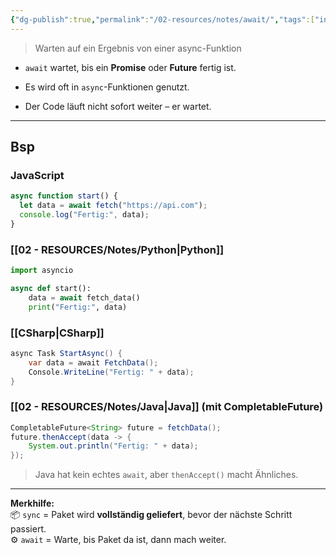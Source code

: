```yaml
---
{"dg-publish":true,"permalink":"/02-resources/notes/await/","tags":["informatik/code/CSharp","informatik/programmierung/sprachen/java","informatik/programmierung/sprachen/python"],"noteIcon":"","updated":"2025-09-27T01:32:44.532+02:00"}
---
```


>Warten auf ein Ergebnis von einer async-Funktion

- `await` wartet, bis ein **Promise** oder **Future** fertig ist.
    
- Es wird oft in `async`-Funktionen genutzt.
    
- Der Code läuft nicht sofort weiter – er wartet.
    

---

## Bsp
### JavaScript

```js
async function start() {
  let data = await fetch("https://api.com");
  console.log("Fertig:", data);
}
```



### [[02 - RESOURCES/Notes/Python\|Python]]

```python
import asyncio

async def start():
    data = await fetch_data()
    print("Fertig:", data)
```



### [[CSharp\|CSharp]]

```csharp
async Task StartAsync() {
    var data = await FetchData();
    Console.WriteLine("Fertig: " + data);
}
```



### [[02 - RESOURCES/Notes/Java\|Java]] (mit CompletableFuture)

```java
CompletableFuture<String> future = fetchData();
future.thenAccept(data -> {
    System.out.println("Fertig: " + data);
});
```

> Java hat kein echtes `await`, aber `thenAccept()` macht Ähnliches.


---

**Merkhilfe:**  
📦 `sync` = Paket wird **vollständig geliefert**, bevor der nächste Schritt passiert.  
⚙️ `await` = Warte, bis Paket da ist, dann mach weiter.
